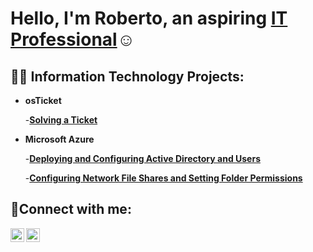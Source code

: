 <h1>Hello, I'm Roberto, an aspiring <a href="https://linkedin.com/in/roberto-g-porta">IT Professional</a>☺</h1>

<h2>👨‍💻 Information Technology Projects:</h2>

- <b>osTicket</b>

    -<b>[Solving a Ticket](https://github.com/robertoporta/osticket)</b>

- <b>Microsoft Azure</b>

    -<b>[Deploying and Configuring Active Directory and Users](https://github.com/robertoporta/activedirectory)</b>

    -<b>[Configuring Network File Shares and Setting Folder Permissions](https://github.com/robertoporta/permissions)</b>

<h2>🤳Connect with me:</h2>

[<img align="left" alt="Roberto | LinkedIn" width="22px" src="https://cdn.jsdelivr.net/npm/simple-icons@v3/icons/linkedin.svg" />][linkedin]
[<img align="left" alt="Roberto | Instagram" width="22px" src="https://cdn.jsdelivr.net/npm/simple-icons@v3/icons/instagram.svg" />][instagram]

[instagram]: https://www.instagram.com/rporta527
[linkedin]: https://www.linkedin.com/in/roberto-g-porta/

